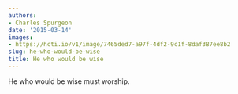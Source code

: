 ```yaml
---
authors:
- Charles Spurgeon
date: '2015-03-14'
images:
- https://hcti.io/v1/image/7465ded7-a97f-4df2-9c1f-8daf387ee8b2
slug: he-who-would-be-wise
title: He who would be wise
---
```


He who would be wise must worship.